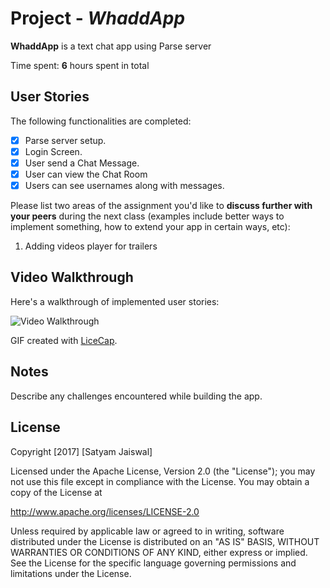
# Project - *WhaddApp*

**WhaddApp** is a text chat app using Parse server

Time spent: **6** hours spent in total

## User Stories

The following functionalities are completed:

- [x] Parse server setup.
- [x] Login Screen.
- [x] User send a Chat Message.
- [x] User can view the Chat Room
- [x] Users can see usernames along with messages.

Please list two areas of the assignment you'd like to **discuss further with your peers** during the next class (examples include better ways to implement something, how to extend your app in certain ways, etc):

1. Adding videos player for trailers

## Video Walkthrough 

Here's a walkthrough of implemented user stories:

<img src='http://i.imgur.com/t5SKKU5.gif' title='Video Walkthrough' width='' alt='Video Walkthrough' />

GIF created with [LiceCap](http://www.cockos.com/licecap/).

## Notes

Describe any challenges encountered while building the app.

## License

Copyright [2017] [Satyam Jaiswal]

Licensed under the Apache License, Version 2.0 (the "License");
you may not use this file except in compliance with the License.
You may obtain a copy of the License at

http://www.apache.org/licenses/LICENSE-2.0

Unless required by applicable law or agreed to in writing, software
distributed under the License is distributed on an "AS IS" BASIS,
WITHOUT WARRANTIES OR CONDITIONS OF ANY KIND, either express or implied.
See the License for the specific language governing permissions and
limitations under the License.

